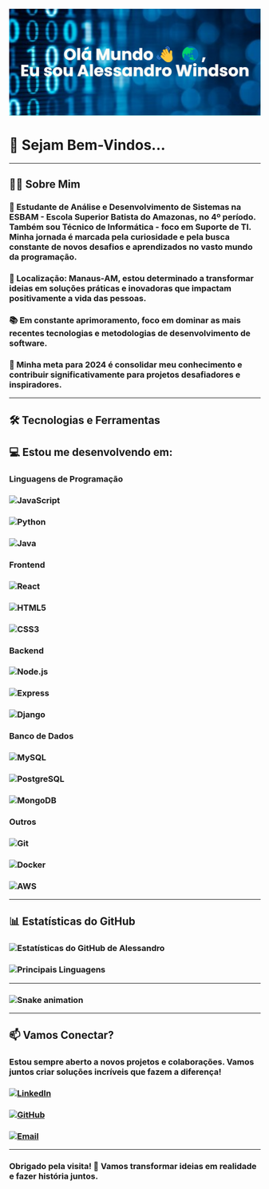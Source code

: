 ![Alessandro Windson](./banner.png)

# 🚀 Sejam Bem-Vindos...

---

## 👨‍💻 Sobre Mim

### 📖 Estudante de Análise e Desenvolvimento de Sistemas na ESBAM - Escola Superior Batista do Amazonas, no 4º período. Também sou Técnico de Informática - foco em Suporte de TI. Minha jornada é marcada pela curiosidade e pela busca constante de novos desafios e aprendizados no vasto mundo da programação.

### 📍 Localização: Manaus-AM, estou determinado a transformar ideias em soluções práticas e inovadoras que impactam positivamente a vida das pessoas.

### 📚 Em constante aprimoramento, foco em dominar as mais recentes tecnologias e metodologias de desenvolvimento de software.

### 🎯 Minha meta para 2024 é consolidar meu conhecimento e contribuir significativamente para projetos desafiadores e inspiradores.

---

## 🛠️ Tecnologias e Ferramentas

## 💻 Estou me desenvolvendo em:

### Linguagens de Programação

### ![JavaScript](https://img.shields.io/badge/-JavaScript-F7DF1E?logo=javascript&logoColor=000)
### ![Python](https://img.shields.io/badge/-Python-3776AB?logo=python&logoColor=fff)
### ![Java](https://img.shields.io/badge/-Java-007396?logo=java&logoColor=fff)

### Frontend

### ![React](https://img.shields.io/badge/-React-61DAFB?logo=react&logoColor=000)
### ![HTML5](https://img.shields.io/badge/-HTML5-E34F26?logo=html5&logoColor=fff)
### ![CSS3](https://img.shields.io/badge/-CSS3-1572B6?logo=css3&logoColor=fff)

### Backend

### ![Node.js](https://img.shields.io/badge/-Node.js-339933?logo=node.js&logoColor=fff)
### ![Express](https://img.shields.io/badge/-Express-000000?logo=express&logoColor=fff)
### ![Django](https://img.shields.io/badge/-Django-092E20?logo=django&logoColor=fff)

### Banco de Dados

### ![MySQL](https://img.shields.io/badge/-MySQL-4479A1?logo=mysql&logoColor=fff)
### ![PostgreSQL](https://img.shields.io/badge/-PostgreSQL-336791?logo=postgresql&logoColor=fff)
### ![MongoDB](https://img.shields.io/badge/-MongoDB-47A248?logo=mongodb&logoColor=fff)

### Outros

### ![Git](https://img.shields.io/badge/-Git-F05032?logo=git&logoColor=fff)
### ![Docker](https://img.shields.io/badge/-Docker-2496ED?logo=docker&logoColor=fff)
### ![AWS](https://img.shields.io/badge/-AWS-232F3E?logo=amazon-aws&logoColor=fff)

---

## 📊 Estatísticas do GitHub

### ![Estatísticas do GitHub de Alessandro](https://github-readme-stats.vercel.app/api?username=AlessandroWindson&show_icons=true&theme=radical)
### ![Principais Linguagens](https://github-readme-stats.vercel.app/api/top-langs/?username=AlessandroWindson&layout=compact&theme=radical)

---

### ![Snake animation](https://github.com/AlessandroWindson/AlessandroWindson/blob/output/github-contribution-grid-snake.svg)


---

## 📫 Vamos Conectar?

### Estou sempre aberto a novos projetos e colaborações. Vamos juntos criar soluções incríveis que fazem a diferença!

### [![LinkedIn](https://img.shields.io/badge/LinkedIn-Alessandro%20Windson-blue)](https://www.linkedin.com/in/alessandro-windson-m-martins-41b908133/)
### [![GitHub](https://img.shields.io/badge/GitHub-Alessandro%20Windson-lightgrey)](https://github.com/AlessandroWindson)
### [![Email](https://img.shields.io/badge/Email-AlessandroWindsonMM@gmail.com-red)](mailto:alessandrowindsonmm@gmail.com)

---

### Obrigado pela visita! 🤝 Vamos transformar ideias em realidade e fazer história juntos.
